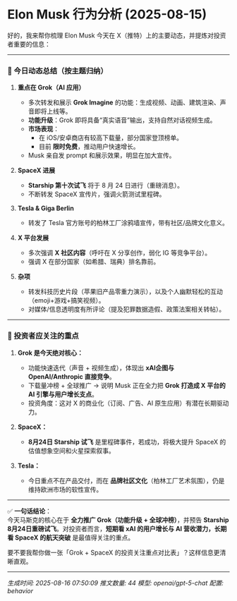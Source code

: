 # Elon Musk 行为分析 (2025-08-15)

好的，我来帮你梳理 Elon Musk 今天在 X（推特）上的主要动态，并提炼对投资者重要的信息：  

---

### 📌 今日动态总结（按主题归纳）
1. **重点在 Grok（AI 应用）**
   - 多次转发和展示 **Grok Imagine** 的功能：生成视频、动画、建筑渲染、声音即将上线等。  
   - **功能升级**：Grok 即将具备“真实语音”输出，支持自然对话视频生成。  
   - **市场表现**：  
     - 在 iOS/安卓商店有较高下载量，部分国家登顶榜单。  
     - 目前 **限时免费**，推动用户快速增长。  
   - Musk 亲自发 prompt 和展示效果，明显在加大宣传。

2. **SpaceX 进展**
   - **Starship 第十次试飞** 将于 8 月 24 日进行（重磅消息）。  
   - 不断转发 SpaceX 宣传片，强调火箭测试里程碑。  

3. **Tesla & Giga Berlin**
   - 转发了 Tesla 官方账号的柏林工厂涂鸦墙宣传，带有社区/品牌文化意义。  

4. **X 平台发展**
   - 多次强调 **X 社区内容**（呼吁在 X 分享创作，弱化 IG 等竞争平台）。  
   - 强调 X 在部分国家（如希腊、瑞典）排名靠前。  

5. **杂项**
   - 转发科技历史片段（苹果旧产品零重力演示），以及个人幽默轻松的互动（emoji+游戏+搞笑视频）。  
   - 对媒体/信息透明度有所评论（提及犯罪数据造假、政策法案相关转帖）。  

---

### 🚨 投资者应关注的重点
1. **Grok 是今天绝对核心：**
   - 功能快速迭代（声音 + 视频生成），体现出 **xAI企图与 OpenAI/Anthropic 直接竞争**。  
   - 下载量冲榜 + 全球推广 → 说明 Musk 正在全力把 **Grok 打造成 X 平台的 AI 引擎与用户增长支点**。  
   - 投资角度：这对 X 的商业化（订阅、广告、AI 原生应用）有潜在长期驱动力。  

2. **SpaceX：**
   - **8月24日 Starship 试飞** 是里程碑事件，若成功，将极大提升 SpaceX 的估值想象空间和火星探索叙事。  

3. **Tesla：**
   - 今日重点不在产品交付，而在 **品牌社区文化**（柏林工厂艺术氛围），仍是维持欧洲市场的软性宣传。  

---

✅ **一句话结论**：  
今天马斯克的核心在于 **全力推广 Grok（功能升级 + 全球冲榜）**，并预告 **Starship 8月24日重磅试飞**。对投资者而言，**短期看 xAI 的用户增长与 AI 营收潜力，长期看 SpaceX 的航天突破** 是最值得关注的重点。  

要不要我帮你做一张「Grok + SpaceX 的投资关注重点对比表」？这样信息更清晰直观。

---
*生成时间: 2025-08-16 07:50:09*
*推文数量: 44*
*模型: openai/gpt-5-chat*
*配置: behavior*
